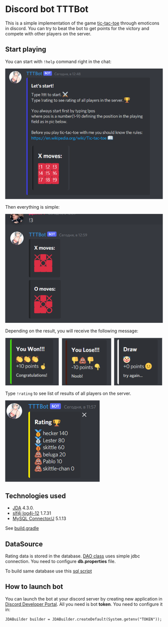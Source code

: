 # Discord bot TTTBot
This is a simple implementation of the game
[tic-tac-toe](https://en.wikipedia.org/wiki/Tic-tac-toe)
through emoticons in discord. You can try to beat the 
bot to get points for the victory and compete with other
players on the server. 

## Start playing
You can start with `!help` command right in the chat:

![help](https://github.com/didkovskiy/TTTBot/blob/master/doc/helpCommand.PNG)

Then everything is simple:

![moves](https://github.com/didkovskiy/TTTBot/blob/master/doc/moves.PNG)

Depending on the result, you will receive the following message:

![result](https://github.com/didkovskiy/TTTBot/blob/master/doc/result.PNG)

Type `!rating` to see list of results of all players on the server.

![rating](https://github.com/didkovskiy/TTTBot/blob/master/doc/rating.PNG)

## Technologies used

- [JDA](https://github.com/DV8FromTheWorld/JDA) 4.3.0.
- [slf4j log4j-12](https://mvnrepository.com/artifact/org.slf4j/slf4j-log4j12) 1.7.31
- [MySQL Connector/J](https://mvnrepository.com/artifact/mysql/mysql-connector-java) 5.1.13

See [build.gradle](https://github.com/didkovskiy/TTTBot/blob/master/build.gradle)

## DataSource
Rating data is stored in the database. [DAO class](https://github.com/didkovskiy/TTTBot/blob/master/src/main/java/didkovskiy/tttbot/dao/PlayerDAO.java)
uses simple jdbc connection. You need to configure __db.properties__ file.

To build same database use this [sql script](https://github.com/didkovskiy/TTTBot/blob/master/database/tttbot_db.sql)

## How to launch bot
You can launch the bot at your discord server
by creating new application in [Discord Developer Portal](https://discord.com/developers/applications).
All you need is bot __token__. You need to configure it in:
```
JDABuilder builder = JDABuilder.createDefault(System.getenv("TOKEN"));
```
